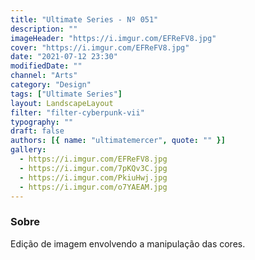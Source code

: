 ```yaml
---
title: "Ultimate Series - Nº 051"
description: ""
imageHeader: "https://i.imgur.com/EFReFV8.jpg"
cover: "https://i.imgur.com/EFReFV8.jpg"
date: "2021-07-12 23:30"
modifiedDate: ""
channel: "Arts"
category: "Design"
tags: ["Ultimate Series"]
layout: LandscapeLayout
filter: "filter-cyberpunk-vii"
typography: ""
draft: false
authors: [{ name: "ultimatemercer", quote: "" }]
gallery:
  - https://i.imgur.com/EFReFV8.jpg
  - https://i.imgur.com/7pKQv3C.jpg
  - https://i.imgur.com/PkiuHwj.jpg
  - https://i.imgur.com/o7YAEAM.jpg
---
```


### Sobre

Edição de imagem envolvendo a manipulação das cores.
